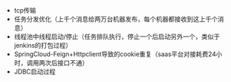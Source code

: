 - tcp传输
- 任务分发优化（上千个消息给两万台机器发布，每个机器都接收到这上千个消息） 
- 线程池中线程启动/停止（任务排队执行，停止一个后启动另外一个，类似于jenkins的打包过程）
- SpringCloud-Feign+Httpclient导致的cookie重复（saas平台对接耗费24小时，调用两次后接口不通）
- JDBC启动过程
